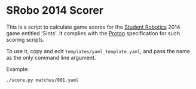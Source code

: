 # SRobo 2014 Scorer

This is a script to calculate game scores for the [Student Robotics](https://www.studentrobotics.org)
2014 game entitled 'Slots'.
It complies with the [Proton](https://github.com/samphippen/proton)
specification for such scoring scripts.

To use it, copy and edit `templates/yaml_template.yaml`,
 and pass the name as the only command line argument.

Example:
~~~~
./score.py matches/001.yaml
~~~~
